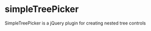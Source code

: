 simpleTreePicker
================

SimpleTreePicker is a jQuery plugin for creating nested tree controls
